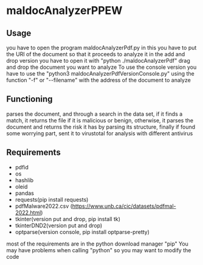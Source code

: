 # maldocAnalyzerPPEW

## Usage

you have to open the program maldocAnalyzerPdf.py in this you have to put the URI of the document so that it proceeds to analyze it
in the add and drop version you have to open it with "python ./maldocAnalyzerPdf" drag and drop the document you want to analyze
To use the console version you have to use the "python3 maldocAnalyzerPdfVersionConsole.py" using the function "-f" or "--filename" with the address of the document to analyze

## Functioning

parses the document, and through a search in the data set, if it finds a match, it returns the file if it is malicious or benign, otherwise, it parses the document and returns the risk it has by parsing its structure, finally if found some worrying part, sent it to virustotal for analysis with different antivirus


## Requirements
* pdfid
* os
* hashlib
* oleid
* pandas
* requests(pip install requests)
* pdfMalware2022.csv (https://www.unb.ca/cic/datasets/pdfmal-2022.html)
* tkinter(version put and drop, pip install tk)
* tkinterDND2(version put and drop)
* optparse(version console, pip install optparse-pretty)


most of the requirements are in the python download manager "pip"
You may have problems when calling "python" so you may want to modify the code